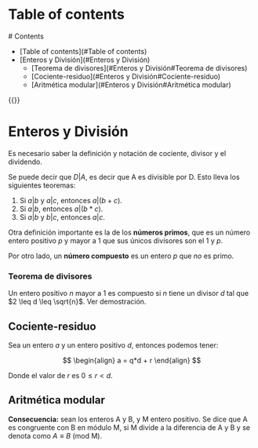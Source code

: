 # Table of contents
<div class='hidden'>
# Contents

- [Table of contents](#Table of contents)
- [Enteros y División](#Enteros y División)
    - [Teorema de divisores](#Enteros y División#Teorema de divisores)
  - [Cociente-residuo](#Enteros y División#Cociente-residuo)
  - [Aritmética modular](#Enteros y División#Aritmética modular)

</div>
{{<toc>}}

# Enteros y División

Es necesario saber la definición y notación de cociente, divisor y el
dividendo.

Se puede decir que $D|A$, es decir que A es divisible por D. Esto lleva los
siguientes teoremas:

1. Si $a|b$ y $a|c$, entonces $a|(b+c)$.
2. Si $a|b$, entonces $a|(b*c)$.
3. Si $a|b$ y $b|c$, entonces $a|c$.

Otra definición importante es la de los **números primos**, que es un número
entero positivo $p$ y mayor a 1 que sus únicos divisores son el 1 y $p$.

Por otro lado, un **número compuesto** es un entero $p$ que *no* es primo. 

### Teorema de divisores

Un entero positivo $n$ mayor a 1 es compuesto si $n$ tiene un divisor $d$ tal
que $2 \leq d \leq \sqrt{n}$. Ver demostración.

## Cociente-residuo

Sea un entero $a$ y un entero positivo $d$, entonces podemos tener:

$$
 \begin{align}
  a = q*d + r
 \end{align}
$$

Donde el valor de $r$ es $0 \leq r < d$.

## Aritmética modular

**Consecuencia:** sean los enteros A y B, y M entero positivo. Se dice que A es
congruente con B en módulo M, si M divide a la diferencia de A y B y se denota 
como $A \equiv B$ (mod M).

